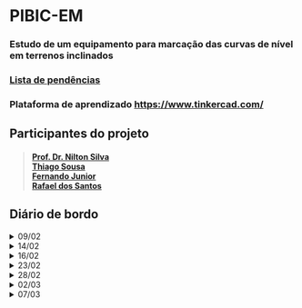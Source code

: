 # PIBIC-EM
### Estudo de um equipamento para marcação das curvas de nível em terrenos inclinados

### [Lista de pendências](https://github.com/NiltonSilva10/PIBIC-EM/blob/main/pendencias.md#lista-de-pend%C3%AAncias)

### Plataforma de aprendizado **<https://www.tinkercad.com/>**

## Participantes do projeto
> #### [Prof. Dr. Nilton Silva](https://github.com/NiltonSilva10/)<br>[Thiago Sousa](https://github.com/thiagosousa81)<br>[Fernando Junior](https://github.com/aglomera)<br>[Rafael dos Santos](https://github.com/Rafae2007/)</h3>


## Diário de bordo

<details><summary>09/02</summary>

- Connhecemos a plataforma **<https://www.tinkercad.com/>**
- Criamos alguns [códigos](https://github.com/NiltonSilva10/PIBIC-EM/tree/main/C%C3%B3digos/09.02)
- Criamos o Git-Hub do PIBIC-EM

### Presentes
- [x] Fernando
- [x] Thiago
- [ ] Rafael (faltou por problemas no pé)

</details>

<details><summary>14/02</summary>

- Criamos a [lista de pendências](https://github.com/NiltonSilva10/PIBIC-EM/blob/main/pendencias.md)
- Testamos potenciômetro físico (teste falho)
- Fizemos a [junção do potenciômetro com o LCD](https://github.com/NiltonSilva10/PIBIC-EM/tree/main/C%C3%B3digos/14.02)

### Presentes
- [x] Fernando
- [x] Thiago
- [x] Rafael

</details>

<details><summary>16/02</summary>

### Não houve reunião (ponto facultativo)

</details>

<details><summary>23/02</summary>

- Sistematizamos o [cálculo](https://docs.google.com/presentation/d/13dmwgcf3KiTFc8evJHiGE-kWDIL_Q_ypIhyBCJH68XU/edit?usp=sharing) para encontrar o valor do potenciômetro
- Testamos os 3 potenciômetros com o Arduino IDE
  - Apenas 1 funciona corretamente
- Testamos o display LED 
  - (Funcionou com sua devida [biblioteca](https://github.com/NiltonSilva10/PIBIC-EM/tree/main/C%C3%B3digos/23.02/TM1637) disponível em <https://www.instructables.com/Tutorial-How-to-4-Digit-Display-Interface-With-Ard/>

### Presentes
- [ ] Fernando (Apresentar justificativa médica, caso contrátrio, substituir por estar com faltas acima do permitido)
- [x] Thiago
- [x] Rafael

  </details>
  
<details><summary>28/02</summary>

- Recriamos o projeto em outro [link](https://www.tinkercad.com/things/d3NrLzh35l8-tremendous-allis-kup/editel?sharecode=-cNcHjHvYkwHilsNqeRjui4FqlYnWg1ZMQKddAvEa9k)
  - Implementamos a função de pegar o ângulo do potenciômetro
  - Colocamos um potenciômetro para coletar a metragem do Cateto Oposto
- Converter o [cálculo](https://docs.google.com/presentation/d/13dmwgcf3KiTFc8evJHiGE-kWDIL_Q_ypIhyBCJH68XU/edit?usp=sharing) para C++

### Presentes
- [x] Fernando
- [x] Thiago
- [x] Rafael

</details>

<details><summary>02/03</summary>

- Fizemos a definição de Radianos e Graus
- Teste do Buzzer

### Presentes
- [x] Fernando
- [x] Thiago
- [ ] Rafael

</details>

<details><summary>07/03</summary>

- Continuamos estudando os cálculos no [projeto](https://www.tinkercad.com/things/d3NrLzh35l8-tremendous-allis-kup/editel?sharecode=-cNcHjHvYkwHilsNqeRjui4FqlYnWg1ZMQKddAvEa9k)
- Fizemos o backup da pasta **Arduino**
- ~Ligar o potenciômetro com o display e fazer mostrar o ângulo *Teta* (o)~

### Presentes
- [x] Fernando
- [x] Thiago
- [x] Rafael

</details>
